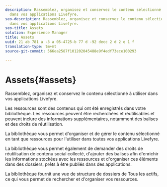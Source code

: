 ```yaml
---
description: Rassemblez, organisez et conservez le contenu sélectionné à utiliser
  dans vos applications Livefyre.
seo-description: Rassemblez, organisez et conservez le contenu sélectionné à utiliser
  dans vos applications Livefyre.
seo-title: Assets
solution: Experience Manager
title: Assets
uuid: 21 ab 781 a -3 a 05-4725-b 77 d -92 decc 2 d 2 e 1 f
translation-type: tm+mt
source-git-commit: 566ea2587f101202045488e9f4edf73ece100293

---
```



# Assets{#assets}

Rassemblez, organisez et conservez le contenu sélectionné à utiliser dans vos applications Livefyre.

Les ressources sont des contenus qui ont été enregistrés dans votre bibliothèque. Les ressources peuvent être recherchées et réutilisables et peuvent inclure des informations supplémentaires, notamment des balises et des droits de réutilisation.

La bibliothèque vous permet d'organiser et de gérer le contenu sélectionné en tant que ressources pour l'utiliser dans toutes vos applications Livefyre.

La bibliothèque vous permet également de demander des droits de réutilisation de contenu social collecté, d'ajouter des balises afin d'enrichir les informations stockées avec les ressources et d'organiser ces éléments dans des dossiers, prêts à être publiés dans des applications.

La bibliothèque fournit une vue de structure de dossiers de Tous les actifs, ce qui vous permet de rechercher et d'organiser vos ressources.
